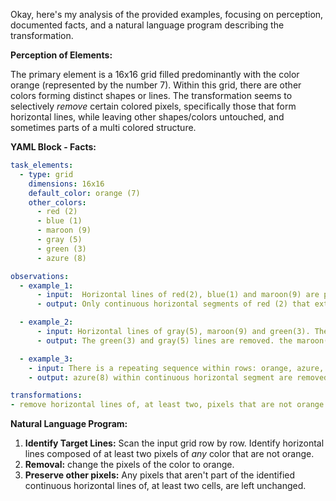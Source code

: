 Okay, here's my analysis of the provided examples, focusing on perception, documented facts, and a natural language program describing the transformation.

**Perception of Elements:**

The primary element is a 16x16 grid filled predominantly with the color orange (represented by the number 7).  Within this grid, there are other colors forming distinct shapes or lines. The transformation seems to selectively *remove* certain colored pixels, specifically those that form horizontal lines, while leaving other shapes/colors untouched, and sometimes parts of a multi colored structure.

**YAML Block - Facts:**


```yaml
task_elements:
  - type: grid
    dimensions: 16x16
    default_color: orange (7)
    other_colors:
      - red (2)
      - blue (1)
      - maroon (9)
      - gray (5)
      - green (3)
      - azure (8)

observations:
  - example_1:
      - input:  Horizontal lines of red(2), blue(1) and maroon(9) are present, intermixed and overlapping in various rows.
      - output: Only continuous horizontal segments of red (2) that extend for, at least, two or more cells are removed. Other individual instances of colors remain if are not forming long horizontal segment.

  - example_2:
      - input: Horizontal lines of gray(5), maroon(9) and green(3). The Gray and Green are contiguous lines.
      - output: The green(3) and gray(5) lines are removed. the maroon(9) line is kept intact.

  - example_3:
    - input: There is a repeating sequence within rows: orange, azure, orange, and so on.
    - output: azure(8) within continuous horizontal segment are removed.

transformations:
- remove horizontal lines of, at least two, pixels that are not orange

```


**Natural Language Program:**

1.  **Identify Target Lines:** Scan the input grid row by row. Identify horizontal lines composed of at least two pixels of *any* color that are not orange.
2. **Removal:** change the pixels of the color to orange.
3.  **Preserve other pixels:** Any pixels that aren't part of the identified continuous horizontal lines of, at least two cells, are left unchanged.
